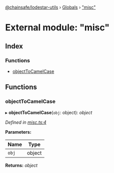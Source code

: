 [@chainsafe/lodestar-utils](../README.md) › [Globals](../globals.md) › ["misc"](_misc_.md)

# External module: "misc"

## Index

### Functions

* [objectToCamelCase](_misc_.md#objecttocamelcase)

## Functions

###  objectToCamelCase

▸ **objectToCamelCase**(`obj`: object): *object*

*Defined in [misc.ts:4](https://github.com/ChainSafe/lodestar/blob/618cb3037/packages/lodestar-utils/src/misc.ts#L4)*

**Parameters:**

Name | Type |
------ | ------ |
`obj` | object |

**Returns:** *object*
